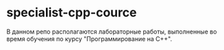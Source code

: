 # specialist-cpp-cource
В данном репо располагаются лабораторные работы, выполненные во время обучения по курсу "Программирование на C++".
